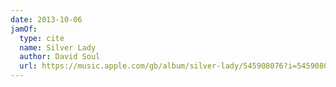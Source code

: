 ```yaml
---
date: 2013-10-06
jamOf:
  type: cite
  name: Silver Lady
  author: David Soul
  url: https://music.apple.com/gb/album/silver-lady/545908076?i=545908081
---
```

